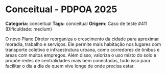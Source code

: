 # Conceitual - PDPOA 2025

**Categoria:** conceitual
**Tags:** conceitual
**Origem:** Caso de teste #411 (Dificuldade: medium)

O novo Plano Diretor reorganiza o crescimento da cidade para aproximar moradia, trabalho e serviços. Ele permite mais habitação nos lugares com transporte coletivo e infraestrutura urbana, como corredores de ônibus e áreas com muitos empregos. Além disso, valoriza o uso misto do solo e propõe redes de centralidades mais bem conectadas, tudo isso para facilitar o dia a dia de quem vive longe de onde precisa estar.